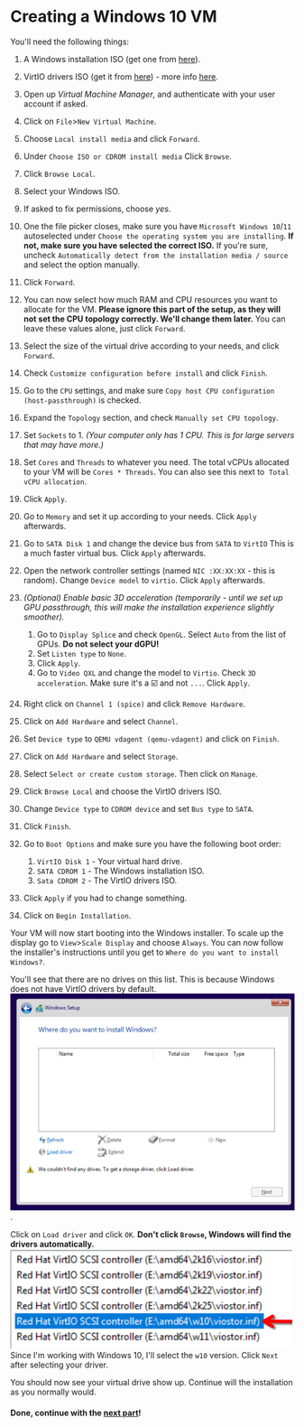 # Creating a Windows 10 VM
You'll need the following things:
1. A Windows installation ISO (get one from [here](https://www.microsoft.com/en-us/software-download/windows11)).
2. VirtIO drivers ISO (get it from [here](https://fedorapeople.org/groups/virt/virtio-win/direct-downloads/latest-virtio/virtio-win.iso)) - more info [here](https://github.com/virtio-win/virtio-win-pkg-scripts/blob/master/README.md).

1. Open up *Virtual Machine Manager*, and authenticate with your user account if asked.
2. Click on `File`>`New Virtual Machine`.
3. Choose `Local install media` and click `Forward`.
4. Under `Choose ISO or CDROM install media` Click `Browse`.
5. Click `Browse Local`.
6. Select your Windows ISO.
7. If asked to fix permissions, choose *yes*. 
8. One the file picker closes, make sure you have `Microsoft Windows 10`/`11` autoselected under `Choose the operating system you are installing`. **If not, make sure you have selected the correct ISO.** If you're sure, uncheck `Automatically detect from the installation media / source` and select the option manually.
9. Click `Forward`.
10. You can now select how much RAM and CPU resources you want to allocate for the VM. **Please ignore this part of the setup, as they will not set the CPU topology correctly. We'll change them later.** You can leave these values alone, just click `Forward`.
11. Select the size of the virtual drive according to your needs, and click `Forward`.
12. Check `Customize configuration before install` and click `Finish`.
13. Go to the `CPU` settings, and make sure `Copy host CPU configuration (host-passthrough)` is checked.
14. Expand the `Topology` section, and check `Manually set CPU topology`.
15. Set `Sockets` to 1. *(Your computer only has 1 CPU. This is for large servers that may have more.)*
16. Set `Cores` and `Threads` to whatever you need. The total vCPUs allocated to your VM will be `Cores * Threads`. You can also see this next to  `Total vCPU allocation`.
17. Click `Apply`.
18. Go to `Memory` and set it up according to your needs. Click `Apply` afterwards.
19. Go to `SATA Disk 1` and change the device bus from `SATA` to `VirtIO` This is a much faster virtual bus. Click `Apply` afterwards.
20. Open the network controller settings (named `NIC :XX:XX:XX` - this is random). Change `Device model` to `virtio`. Click `Apply` afterwards.
21. *(Optional) Enable basic 3D acceleration (temporarily - until we set up GPU passthrough, this will make the installation experience slightly smoother).*
	1. Go to `Display Splice` and check `OpenGL`. Select `Auto` from the list of GPUs. **Do not select your dGPU!**
	2. Set `Listen type` to `None`.
	3. Click `Apply`.
	4. Go to `Video QXL` and change the model to `Virtio`. Check `3D acceleration`. Make sure it's a ☑️ and not `...`. Click `Apply`.
22. Right click on `Channel 1 (spice)` and click `Remove Hardware`.
23. Click on `Add Hardware` and select `Channel`.
24. Set `Device type` to `QEMU vdagent (qemu-vdagent)` and click on `Finish`.
25. Click on `Add Hardware` and select `Storage`.
26. Select `Select or create custom storage`. Then click on `Manage`.
27. Click `Browse Local` and choose the VirtIO drivers ISO.
28. Change `Device type` to `CDROM device` and set `Bus type` to `SATA`.
29. Click `Finish`.
30. Go to `Boot Options` and make sure you have the following boot order:
	1. `VirtIO Disk 1` - Your virtual hard drive.
	2. `SATA CDROM 1` - The Windows installation ISO.
	3. `Sata CDROM 2` - The VirtIO drivers ISO.
31. Click `Apply` if you had to change something.
32. Click on `Begin Installation`.

Your VM will now start booting into the Windows installer. To scale up the display go to `View`>`Scale Display` and choose `Always`. You can now follow the installer's instructions until you get to `Where do you want to install Windows?`.

You'll see that there are no drives on this list. This is because Windows does not have VirtIO drivers by default.
![Windows Installation missing drives](Images/windows_install_no_drives.png).

Click on `Load driver` and click `OK`. **Don't click `Browse`, Windows will find the drivers automatically.**
![Windows install - drivers list](Images/windows_install_drivers_list.png)
Since I'm working with Windows 10, I'll select the `w10` version. Click `Next` after selecting your driver.

You should now see your virtual drive show up. Continue will the installation as you normally would.


#### Done, continue with the [next part](KERNEL_SETUP.md)!